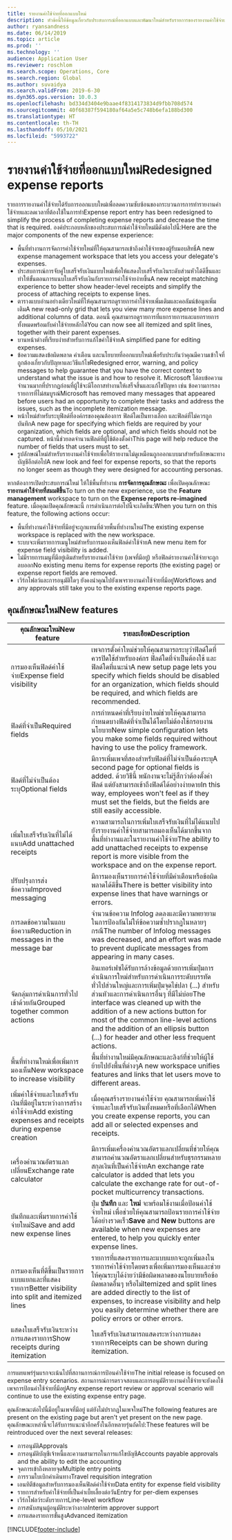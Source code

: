 ```yaml
---
title: รายงานค่าใช้จ่ายที่ออกแบบใหม่
description: หัวข้อนี้ให้ข้อมูลเกี่ยวกับประสบการณ์ที่ออกแบบและพัฒนาใหม่สำหรับรายการของรายงานค่าใช้จ่าย
author: ryansandness
ms.date: 06/14/2019
ms.topic: article
ms.prod: ''
ms.technology: ''
audience: Application User
ms.reviewer: roschlom
ms.search.scope: Operations, Core
ms.search.region: Global
ms.author: suvaidya
ms.search.validFrom: 2019-6-30
ms.dyn365.ops.version: 10.0.3
ms.openlocfilehash: bd334d3404e9baae4f8314173834d9fbb708d574
ms.sourcegitcommit: 40f68387f594180af64a5e5c748b6efa188bd300
ms.translationtype: HT
ms.contentlocale: th-TH
ms.lasthandoff: 05/10/2021
ms.locfileid: "5993722"
---
```

# <a name="redesigned-expense-reports"></a><span data-ttu-id="daea8-103">รายงานค่าใช้จ่ายที่ออกแบบใหม่</span><span class="sxs-lookup"><span data-stu-id="daea8-103">Redesigned expense reports</span></span>

<span data-ttu-id="daea8-104">รายการรายงานค่าใช้จ่ายได้รับการออกแบบใหม่เพื่อลดความซับซ้อนของกระบวนการการทำรายงานค่าใช้จ่ายและลดเวลาที่ต้องใช้ในการทำ</span><span class="sxs-lookup"><span data-stu-id="daea8-104">Expense report entry has been redesigned to simplify the process of completing expense reports and decrease the time that is required.</span></span> <span data-ttu-id="daea8-105">องค์ประกอบหลักของประสบการณ์ค่าใช้จ่ายใหม่มีดังต่อไปนี้:</span><span class="sxs-lookup"><span data-stu-id="daea8-105">Here are the major components of the new expense experience:</span></span>

- <span data-ttu-id="daea8-106">พื้นที่ทำงานการจัดการค่าใช้จ่ายใหม่ที่ให้คุณสามารถเข้าถึงค่าใช้จ่ายของผู้รับมอบสิทธิ์</span><span class="sxs-lookup"><span data-stu-id="daea8-106">A new expense management workspace that lets you access your delegate's expenses.</span></span>
- <span data-ttu-id="daea8-107">ประสบการณ์การจับคู่ใบเสร็จรับเงินแบบใหม่เพื่อให้แสดงใบเสร็จรับเงินระดับส่วนหัวได้ดีขึ้นและทำให้ขั้นตอนการแนบใบเสร็จรับเงินกับรายการค่าใช้จ่ายง่ายขึ้น</span><span class="sxs-lookup"><span data-stu-id="daea8-107">A new receipt matching experience to better show header-level receipts and simplify the process of attaching receipts to expense lines.</span></span>
- <span data-ttu-id="daea8-108">ตารางแบบอ่านอย่างเดียวใหม่ที่ให้คุณสามารถดูรายการค่าใช้จ่ายเพิ่มเติมและคอลัมน์ข้อมูลเพิ่มเติม</span><span class="sxs-lookup"><span data-stu-id="daea8-108">A new read-only grid that lets you view many more expense lines and additional columns of data.</span></span> <span data-ttu-id="daea8-109">ตอนนี้ คุณสามารถดูรายการที่แยกรายการและแยกรายการทั้งหมดพร้อมกับค่าใช้จ่ายหลักได้</span><span class="sxs-lookup"><span data-stu-id="daea8-109">You can now see all itemized and split lines, together with their parent expenses.</span></span>
- <span data-ttu-id="daea8-110">บานหน้าต่างที่เรียบง่ายสำหรับการแก้ไขค่าใช้จ่าย</span><span class="sxs-lookup"><span data-stu-id="daea8-110">A simplified pane for editing expenses.</span></span>
- <span data-ttu-id="daea8-111">ข้อความแสดงข้อผิดพลาด คำเตือน และนโยบายที่ออกแบบใหม่เพื่อรับประกันว่าคุณมีความเข้าใจที่ถูกต้องเกี่ยวกับปัญหาและวิธีแก้ไข</span><span class="sxs-lookup"><span data-stu-id="daea8-111">Redesigned error, warning, and policy messages to help guarantee that you have the correct context to understand what the issue is and how to resolve it.</span></span> <span data-ttu-id="daea8-112">Microsoft ได้ลบข้อความจำนวนมากที่ปรากฏก่อนที่ผู้ใช้จะมีโอกาสทำงานให้เสร็จสิ้นและแก้ไขปัญหา เช่น ข้อความการลงรายการที่ไม่สมบูรณ์</span><span class="sxs-lookup"><span data-stu-id="daea8-112">Microsoft has removed many messages that appeared before users had an opportunity to complete their tasks and address the issues, such as the incomplete itemization message.</span></span>
- <span data-ttu-id="daea8-113">หน้าใหม่สำหรับระบุฟิลด์ที่องค์กรของคุณต้องการ ฟิลด์ใดเป็นทางเลือก และฟิลด์ที่ไม่ควรถูกบันทึก</span><span class="sxs-lookup"><span data-stu-id="daea8-113">A new page for specifying which fields are required by your organization, which fields are optional, and which fields should not be captured.</span></span> <span data-ttu-id="daea8-114">หน้านี้ช่วยลดจำนวนฟิลด์ที่ผู้ใช้ต้องตั้งค่า</span><span class="sxs-lookup"><span data-stu-id="daea8-114">This page will help reduce the number of fields that users must to set.</span></span>
- <span data-ttu-id="daea8-115">รูปลักษณ์ใหม่สำหรับรายงานค่าใช้จ่ายเพื่อให้รายงานไม่ดูเหมือนถูกออกแบบมาสำหรับลักษณะทางบัญชีอีกต่อไป</span><span class="sxs-lookup"><span data-stu-id="daea8-115">A new look and feel for expense reports, so that the reports no longer seem as though they were designed for accounting personas.</span></span>

<span data-ttu-id="daea8-116">หากต้องการเปิดประสบการณ์ใหม่ ให้ใช้พื้นที่ทำงาน **การจัดการคุณลักษณะ** เพื่อเปิดคุณลักษณะ **รายงานค่าใช้จ่ายที่สมมติขึ้น**</span><span class="sxs-lookup"><span data-stu-id="daea8-116">To turn on the new experience, use the **Feature management** workspace to turn on the **Expense reports re-imagined** feature.</span></span> <span data-ttu-id="daea8-117">เมื่อคุณเปิดคุณลักษณะนี้ การดำเนินการต่อไปนี้จะเกิดขึ้น:</span><span class="sxs-lookup"><span data-stu-id="daea8-117">When you turn on this feature, the following actions occur:</span></span>

- <span data-ttu-id="daea8-118">พื้นที่ทำงานค่าใช้จ่ายที่มีอยู่จะถูกแทนที่ด้วยพื้นที่ทำงานใหม่</span><span class="sxs-lookup"><span data-stu-id="daea8-118">The existing expense workspace is replaced with the new workspace.</span></span>
- <span data-ttu-id="daea8-119">ระบบจะเพิ่มรายการเมนูใหม่สำหรับการมองเห็นฟิลด์ค่าใช้จ่าย</span><span class="sxs-lookup"><span data-stu-id="daea8-119">A new menu item for expense field visibility is added.</span></span>
- <span data-ttu-id="daea8-120">ไม่มีรายการเมนูที่มีอยู่เดิมสำหรับรายงานค่าใช้จ่าย (เพจที่มีอยู่) หรือฟิลด์รายงานค่าใช้จ่ายจะถูกลบออก</span><span class="sxs-lookup"><span data-stu-id="daea8-120">No existing menu items for expense reports (the existing page) or expense report fields are removed.</span></span>
- <span data-ttu-id="daea8-121">เวิร์กโฟลว์และการอนุมัติใดๆ ยังคงนำคุณไปยังเพจรายงานค่าใช้จ่ายที่มีอยู่</span><span class="sxs-lookup"><span data-stu-id="daea8-121">Workflows and any approvals still take you to the existing expense reports page.</span></span>

## <a name="new-features"></a><span data-ttu-id="daea8-122">คุณลักษณะใหม่</span><span class="sxs-lookup"><span data-stu-id="daea8-122">New features</span></span>

| <span data-ttu-id="daea8-123">คุณลักษณะใหม่</span><span class="sxs-lookup"><span data-stu-id="daea8-123">New feature</span></span> | <span data-ttu-id="daea8-124">รายละเอียด</span><span class="sxs-lookup"><span data-stu-id="daea8-124">Description</span></span> |
|---|----|
| <span data-ttu-id="daea8-125">การมองเห็นฟิลด์ค่าใช้จ่าย</span><span class="sxs-lookup"><span data-stu-id="daea8-125">Expense field visibility</span></span> | <span data-ttu-id="daea8-126">เพจการตั้งค่าใหม่ช่วยให้คุณสามารถระบุว่าฟิลด์ใดที่ควรปิดใช้สำหรับองค์กร ฟิลด์ใดที่จำเป็นต้องใช้ และฟิลด์ใดที่แนะนำ</span><span class="sxs-lookup"><span data-stu-id="daea8-126">A new setup page lets you specify which fields should be disabled for an organization, which fields should be required, and which fields are recommended.</span></span> |
| <span data-ttu-id="daea8-127">ฟิลด์ที่จำเป็น</span><span class="sxs-lookup"><span data-stu-id="daea8-127">Required fields</span></span> | <span data-ttu-id="daea8-128">การกำหนดค่าที่เรียบง่ายใหม่ช่วยให้คุณสามารถกำหนดบางฟิลด์ที่จำเป็นได้โดยไม่ต้องใช้กรอบงานนโยบาย</span><span class="sxs-lookup"><span data-stu-id="daea8-128">New simple configuration lets you make some fields required without having to use the policy framework.</span></span> |
| <span data-ttu-id="daea8-129">ฟิลด์ที่ไม่จำเป็นต้องระบุ</span><span class="sxs-lookup"><span data-stu-id="daea8-129">Optional fields</span></span> | <span data-ttu-id="daea8-130">มีการเพิ่มเพจที่สองสำหรับฟิลด์ที่ไม่จำเป็นต้องระบุ</span><span class="sxs-lookup"><span data-stu-id="daea8-130">A second page for optional fields is added.</span></span> <span data-ttu-id="daea8-131">ด้วยวิธีนี้ พนักงานจะไม่รู้สึกว่าต้องตั้งค่าฟิลด์ แต่ยังสามารถเข้าถึงฟิลด์ได้อย่างง่ายดาย</span><span class="sxs-lookup"><span data-stu-id="daea8-131">In this way, employees won't feel as if they must set the fields, but the fields are still easily accessible.</span></span> |
| <span data-ttu-id="daea8-132">เพิ่มใบเสร็จรับเงินที่ไม่ได้แนบ</span><span class="sxs-lookup"><span data-stu-id="daea8-132">Add unattached receipts</span></span> | <span data-ttu-id="daea8-133">ความสามารถในการเพิ่มใบเสร็จรับเงินที่ไม่ได้แนบไปยังรายงานค่าใช้จ่ายสามารถมองเห็นได้มากขึ้นจากพื้นที่ทำงานและในรายงานค่าใช้จ่าย</span><span class="sxs-lookup"><span data-stu-id="daea8-133">The ability to add unattached receipts to expense report is more visible from the workspace and on the expense report.</span></span> |
| <span data-ttu-id="daea8-134">ปรับปรุงการส่งข้อความ</span><span class="sxs-lookup"><span data-stu-id="daea8-134">Improved messaging</span></span> | <span data-ttu-id="daea8-135">มีการมองเห็นรายการค่าใช้จ่ายที่มีคำเตือนหรือข้อผิดพลาดได้ดีขึ้น</span><span class="sxs-lookup"><span data-stu-id="daea8-135">There is better visibility into expense lines that have warnings or errors.</span></span> |
| <span data-ttu-id="daea8-136">การลดข้อความในแถบข้อความ</span><span class="sxs-lookup"><span data-stu-id="daea8-136">Reduction in messages in the message bar</span></span>| <span data-ttu-id="daea8-137">จำนวนข้อความ Infolog ลดลงและมีความพยายามในการป้องกันไม่ให้ข้อความซ้ำปรากฏในหลายๆ กรณี</span><span class="sxs-lookup"><span data-stu-id="daea8-137">The number of Infolog messages was decreased, and an effort was made to prevent duplicate messages from appearing in many cases.</span></span> |
| <span data-ttu-id="daea8-138">จัดกลุ่มการดำเนินการทั่วไปเข้าด้วยกัน</span><span class="sxs-lookup"><span data-stu-id="daea8-138">Grouped together common actions</span></span> | <span data-ttu-id="daea8-139">อินเทอร์เฟซได้รับการล้างข้อมูลด้วยการเพิ่มปุ่มการดำเนินการใหม่สำหรับการดำเนินการระดับบรรทัดทั่วไปส่วนใหญ่และการเพิ่มปุ่มจุดไข่ปลา (...) สำหรับส่วนหัวและการดำเนินการอื่นๆ ที่มีไม่บ่อย</span><span class="sxs-lookup"><span data-stu-id="daea8-139">The interface was cleaned up with the addition of a new actions button for most of the common line-level actions and the addition of an ellipsis button (...) for header and other less frequent actions.</span></span> |
| <span data-ttu-id="daea8-140">พื้นที่ทำงานใหม่เพื่อเพิ่มการมองเห็น</span><span class="sxs-lookup"><span data-stu-id="daea8-140">New workspace to increase visibility</span></span> | <span data-ttu-id="daea8-141">พื้นที่ทำงานใหม่มีคุณลักษณะและลิงก์ที่ช่วยให้ผู้ใช้ย้ายไปยังพื้นที่ต่างๆ</span><span class="sxs-lookup"><span data-stu-id="daea8-141">A new workspace unifies features and links that let users move to different areas.</span></span> |
| <span data-ttu-id="daea8-142">เพิ่มค่าใช้จ่ายและใบเสร็จรับเงินที่มีอยู่ในระหว่างการสร้างค่าใช้จ่าย</span><span class="sxs-lookup"><span data-stu-id="daea8-142">Add existing expenses and receipts during expense creation</span></span> | <span data-ttu-id="daea8-143">เมื่อคุณสร้างรายงานค่าใช้จ่าย คุณสามารถเพิ่มค่าใช้จ่ายและใบเสร็จรับเงินทั้งหมดหรือที่เลือกได้</span><span class="sxs-lookup"><span data-stu-id="daea8-143">When you create expense reports, you can add all or selected expenses and receipts.</span></span> |
| <span data-ttu-id="daea8-144">เครื่องคำนวณอัตราแลกเปลี่ยน</span><span class="sxs-lookup"><span data-stu-id="daea8-144">Exchange rate calculator</span></span> | <span data-ttu-id="daea8-145">มีการเพิ่มเครื่องคำนวณอัตราแลกเปลี่ยนที่ช่วยให้คุณสามารถคำนวณอัตราแลกเปลี่ยนสำหรับธุรกรรมหลายสกุลเงินที่เป็นค่าใช้จ่าย</span><span class="sxs-lookup"><span data-stu-id="daea8-145">An exchange rate calculator is added that lets you calculate the exchange rate for out-of-pocket multicurrency transactions.</span></span> |
| <span data-ttu-id="daea8-146">บันทึกและเพิ่มรายการค่าใช้จ่ายใหม่</span><span class="sxs-lookup"><span data-stu-id="daea8-146">Save and add new expense lines</span></span> | <span data-ttu-id="daea8-147">ปุ่ม **บันทึก** และ **ใหม่** จะพร้อมใช้งานเมื่อป้อนค่าใช้จ่ายใหม่ เพื่อช่วยให้คุณสามารถป้อนรายการค่าใช้จ่ายได้อย่างรวดเร็ว</span><span class="sxs-lookup"><span data-stu-id="daea8-147">**Save** and **New** buttons are available when new expenses are entered, to help you quickly enter expense lines.</span></span> |
| <span data-ttu-id="daea8-148">การมองเห็นที่ดีขึ้นเป็นรายการแบบแยกและที่แสดงรายการ</span><span class="sxs-lookup"><span data-stu-id="daea8-148">Better visibility into split and itemized lines</span></span> | <span data-ttu-id="daea8-149">รายการที่แสดงรายการและแบบแยกจะถูกเพิ่มลงในรายการค่าใช้จ่ายโดยตรงเพื่อเพิ่มการมองเห็นและช่วยให้คุณระบุได้ง่ายว่ามีข้อผิดพลาดของนโยบายหรือข้อผิดพลาดอื่นๆ หรือไม่</span><span class="sxs-lookup"><span data-stu-id="daea8-149">Itemized and split lines are added directly to the list of expenses, to increase visibility and help you easily determine whether there are policy errors or other errors.</span></span> |
| <span data-ttu-id="daea8-150">แสดงใบเสร็จรับเงินระหว่างการแสดงรายการ</span><span class="sxs-lookup"><span data-stu-id="daea8-150">Show receipts during itemization</span></span> | <span data-ttu-id="daea8-151">ใบเสร็จรับเงินสามารถแสดงระหว่างการแสดงรายการ</span><span class="sxs-lookup"><span data-stu-id="daea8-151">Receipts can be shown during itemization.</span></span> |

<span data-ttu-id="daea8-152">การเผยแพร่รุ่นแรกจะเน้นไปที่สถานการณ์การป้อนค่าใช้จ่าย</span><span class="sxs-lookup"><span data-stu-id="daea8-152">The initial release is focused on expense entry scenarios.</span></span> <span data-ttu-id="daea8-153">สถานการณ์การตรวจสอบและการอนุมัติรายงานค่าใช้จ่ายจะยังคงใช้เพจการป้อนค่าใช้จ่ายที่มีอยู่</span><span class="sxs-lookup"><span data-stu-id="daea8-153">Any expense report review or approval scenario will continue to use the existing expense entry page.</span></span>

<span data-ttu-id="daea8-154">คุณลักษณะต่อไปนี้มีอยู่ในเพจที่มีอยู่ แต่ยังไม่ปรากฏในเพจใหม่</span><span class="sxs-lookup"><span data-stu-id="daea8-154">The following features are present on the existing page but aren't yet present on the new page.</span></span> <span data-ttu-id="daea8-155">คุณลักษณะเหล่านี้จะได้รับการแนะนำอีกครั้งในอีกหลายรุ่นถัดไป:</span><span class="sxs-lookup"><span data-stu-id="daea8-155">These features will be reintroduced over the next several releases:</span></span>

- <span data-ttu-id="daea8-156">การอนุมัติ</span><span class="sxs-lookup"><span data-stu-id="daea8-156">Approvals</span></span>
- <span data-ttu-id="daea8-157">การอนุมัติบัญชีเจ้าหนี้และความสามารถในการแก้ไขบัญชี</span><span class="sxs-lookup"><span data-stu-id="daea8-157">Accounts payable approvals and the ability to edit the accounting</span></span>
- <span data-ttu-id="daea8-158">จุดการเข้าถึงหลายจุด</span><span class="sxs-lookup"><span data-stu-id="daea8-158">Multiple entry points</span></span>
- <span data-ttu-id="daea8-159">การรวมใบเบิกค่าเดินทาง</span><span class="sxs-lookup"><span data-stu-id="daea8-159">Travel requisition integration</span></span>
- <span data-ttu-id="daea8-160">เอนทิตีข้อมูลสำหรับการมองเห็นฟิลด์ค่าใช้จ่าย</span><span class="sxs-lookup"><span data-stu-id="daea8-160">Data entity for expense field visibility</span></span>
- <span data-ttu-id="daea8-161">รายการสำหรับค่าใช้จ่ายที่เป็นค่าเบี้ยเลี้ยงต่อวัน</span><span class="sxs-lookup"><span data-stu-id="daea8-161">Entry for per-diem expenses</span></span>
- <span data-ttu-id="daea8-162">เวิร์กโฟลว์ระดับรายการ</span><span class="sxs-lookup"><span data-stu-id="daea8-162">Line-level workflow</span></span>
- <span data-ttu-id="daea8-163">การสนับสนุนผู้อนุมัติระหว่างกาล</span><span class="sxs-lookup"><span data-stu-id="daea8-163">Interim approver support</span></span>
- <span data-ttu-id="daea8-164">การแสดงรายการขั้นสูง</span><span class="sxs-lookup"><span data-stu-id="daea8-164">Advanced itemization</span></span>


[!INCLUDE[footer-include](../includes/footer-banner.md)]